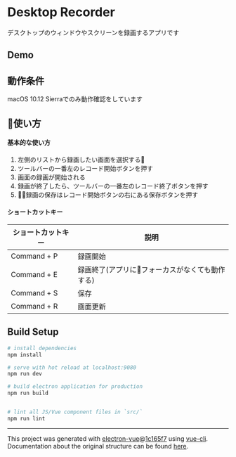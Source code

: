 # Desktop Recorder

デスクトップのウィンドウやスクリーンを録画するアプリです

## Demo

## 動作条件
macOS 10.12 Sierraでのみ動作確認をしています

## 使い方

#### 基本的な使い方
1. 左側のリストから録画したい画面を選択する
1. ツールバーの一番左のレコード開始ボタンを押す
1. 画面の録画が開始される
1. 録画が終了したら、ツールバーの一番左のレコード終了ボタンを押す
1. 録画の保存はレコード開始ボタンの右にある保存ボタンを押す

#### ショートカットキー
| ショートカットキー | 説明 |
| --------------- | -- |
| Command + P | 録画開始 |
| Command + E | 録画終了(アプリにフォーカスがなくても動作する) |
| Command + S | 保存 |
| Command + R | 画面更新 |

## Build Setup

``` bash
# install dependencies
npm install

# serve with hot reload at localhost:9080
npm run dev

# build electron application for production
npm run build


# lint all JS/Vue component files in `src/`
npm run lint

```

---

This project was generated with [electron-vue](https://github.com/SimulatedGREG/electron-vue)@[1c165f7](https://github.com/SimulatedGREG/electron-vue/tree/1c165f7c5e56edaf48be0fbb70838a1af26bb015) using [vue-cli](https://github.com/vuejs/vue-cli). Documentation about the original structure can be found [here](https://simulatedgreg.gitbooks.io/electron-vue/content/index.html).
